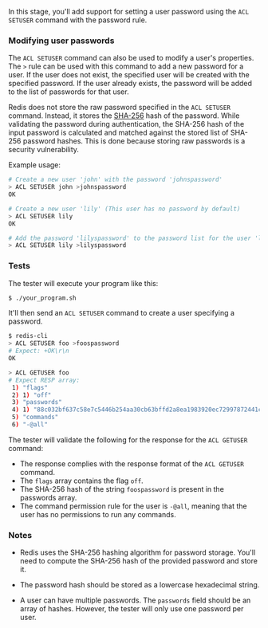 In this stage, you'll add support for setting a user password using the `ACL SETUSER` command with the password rule.

### Modifying user passwords

The `ACL SETUSER` command can also be used to modify a user's properties. The `>` rule can be used with this command to add a new password for a user. If the user does not exist, the specified user will be created with the specified password. If the user already exists, the password will be added to the list of passwords for that user.

Redis does not store the raw password specified in the `ACL SETUSER` command. Instead, it stores the [SHA-256](https://blog.boot.dev/cryptography/how-sha-2-works-step-by-step-sha-256/) hash of the password. While validating the password during authentication, the SHA-256 hash of the input password is calculated and matched against the stored list of SHA-256 password hashes. This is done because storing raw passwords is a security vulnerability.

Example usage:

```bash
# Create a new user 'john' with the password 'johnspassword'
> ACL SETUSER john >johnspassword
OK

# Create a new user 'lily' (This user has no password by default)
> ACL SETUSER lily
OK

# Add the password 'lilyspassword' to the password list for the user 'lily'
> ACL SETUSER lily >lilyspassword
```

### Tests

The tester will execute your program like this:

```bash
$ ./your_program.sh
```

It'll then send an `ACL SETUSER` command to create a user specifying a password.

```bash
$ redis-cli
> ACL SETUSER foo >foospassword
# Expect: +OK\r\n
OK

> ACL GETUSER foo
# Expect RESP array:
 1) "flags"
 2) 1) "off"
 3) "passwords"
 4) 1) "88c032bf637c58e7c5446b254aa30cb63bffd2a8ea1983920ec72997872441c1"
 5) "commands"
 6) "-@all"
```

The tester will validate the following for the response for the `ACL GETUSER` command:

- The response complies with the response format of the `ACL GETUSER` command.
- The `flags` array contains the flag `off`.
- The SHA-256 hash of the string `foospassword` is present in the passwords array.
- The command permission rule for the user is `-@all`, meaning that the user has no permissions to run any commands.

### Notes

- Redis uses the SHA-256 hashing algorithm for password storage. You'll need to compute the SHA-256 hash of the provided password and store it.

- The password hash should be stored as a lowercase hexadecimal string.

- A user can have multiple passwords. The `passwords` field should be an array of hashes. However, the tester will only use one password per user.